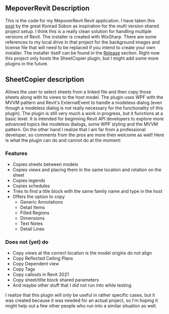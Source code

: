## MepoverRevit Description
This is the code for my MepoverRevit Revit application. I have taken this [post](https://archi-lab.net/how-to-maintain-revit-plugins-for-multiple-versions-continued/) by the great Konrad Sobon as inspiration for the multi version shared project setup. I think this is a really clean solution for handling multiple versions of Revit. 
The installer is created with WixSharp. There are some references to my local drive in that project for the background images and license file that will need to be replaced if you intend to create your own installer. The installer itself can be found in the [Release](https://github.com/Tacopover/MepoverRevit/releases/) section.
Right now this project only hosts the SheetCopier plugin, but I might add some more plugins in the future.

## SheetCopier description
Allows the user to select sheets from a linked file and then copy those sheets along with its views to the host model. The plugin uses WPF with the MVVM pattern and Revit's ExternalEvent to handle a modeless dialog (even though a modeless dialog is not really necessary for the functionality of this plugin).
The plugin is still very much a work in progress, but it functions at a basic level. It is intended for beginning Revit API developers to explore more advanced topics like modeless dialogs, some WPF styling and the MVVM pattern. On the other hand I realize that I am far from a professional developer, so comments from the pros are more then welcome as well!
Here is what the plugin can do and cannot do at the moment:

### Features
- Copies sheets between models
- Copies views and placing them in the same location and rotation on the sheet
- Copies legends
- Copies schedules
- Tries to find a title block with the same family name and type in the host
- Offers the option to copy
	- Generic Annotations
	- Detail Items
	- Filled Regions
	- Dimensions
	- Text Notes
	- Detail Lines

### Does not (yet) do
- Copy views at the correct location is the model origins do not align
- Copy Reflected Ceiling Plans
- Copy Dependent view
- Copy Tags
- Copy callouts in Revit 2021
- Copy sheet/title block shared parameters
- And maybe other stuff that I did not run into while testing

I realize that this plugin will only be useful in rather specific cases, but it was created because it was needed for an actual project, so I'm hoping it might help out a few other people who run into a similar situation as well.
